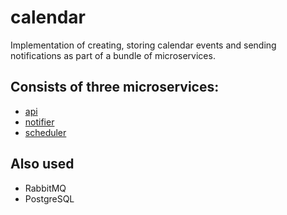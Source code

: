 # calendar
Implementation of creating, storing calendar events and sending notifications as part of a bundle of microservices.

## Consists of three microservices:

- [api](https://github.com/koind/calendar/tree/master/api)
- [notifier](https://github.com/koind/calendar/tree/master/notifier)
- [scheduler](https://github.com/koind/calendar/tree/master/scheduler)

## Also used

- RabbitMQ
- PostgreSQL